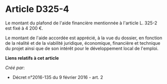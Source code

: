 # Article D325-4

Le montant du plafond de l'aide financière mentionnée à l'article L. 325-2 est fixé à 4 200 €. 

Le montant de l'aide accordée est apprécié, à la vue du dossier, en fonction de la réalité et de la viabilité juridique,
économique, financière et technique du projet ainsi que de son intérêt pour le développement local de l'emploi.

**Liens relatifs à cet article**

_Créé par_:

  - Décret n°2016-135 du 9 février 2016 - art. 2
